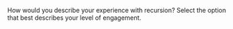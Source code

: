 How would you describe your experience with recursion? Select the option that best describes your level of engagement.

